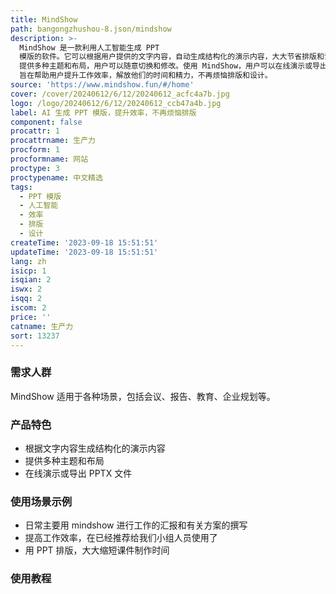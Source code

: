 ```yaml
---
title: MindShow
path: bangongzhushou-8.json/mindshow
description: >-
  MindShow 是一款利用人工智能生成 PPT
  模版的软件。它可以根据用户提供的文字内容，自动生成结构化的演示内容，大大节省排版和设计的时间。MindShow
  提供多种主题和布局，用户可以随意切换和修改。使用 MindShow，用户可以在线演示或导出 PPTX 文件，方便灵活。MindShow
  旨在帮助用户提升工作效率，解放他们的时间和精力，不再烦恼排版和设计。
source: 'https://www.mindshow.fun/#/home'
cover: /cover/20240612/6/12/20240612_acfc4a7b.jpg
logo: /logo/20240612/6/12/20240612_ccb47a4b.jpg
label: AI 生成 PPT 模版，提升效率，不再烦恼排版
component: false
procattr: 1
procattrname: 生产力
procform: 1
procformname: 网站
proctype: 3
proctypename: 中文精选
tags:
  - PPT 模版
  - 人工智能
  - 效率
  - 排版
  - 设计
createTime: '2023-09-18 15:51:51'
updateTime: '2023-09-18 15:51:51'
lang: zh
isicp: 1
isqian: 2
iswx: 2
isqq: 2
iscom: 2
price: ''
catname: 生产力
sort: 13237
---
```




### 需求人群
MindShow 适用于各种场景，包括会议、报告、教育、企业规划等。

### 产品特色
- 根据文字内容生成结构化的演示内容
- 提供多种主题和布局
- 在线演示或导出 PPTX 文件

### 使用场景示例
- 日常主要用 mindshow 进行工作的汇报和有关方案的撰写
- 提高工作效率，在已经推荐给我们小组人员使用了
- 用 PPT 排版，大大缩短课件制作时间

### 使用教程


  
